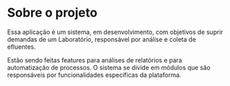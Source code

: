 # Sobre o projeto

Essa aplicação é um sistema, em desenvolvimento, com objetivos de suprir demandas de um Laboratório, responsável por análise e coleta de efluentes. 

Estão sendo feitas features para análises de relatórios e para automatização de processos. O sistema se divide em módulos que são responsáveis por funcionalidades específicas da plataforma.
